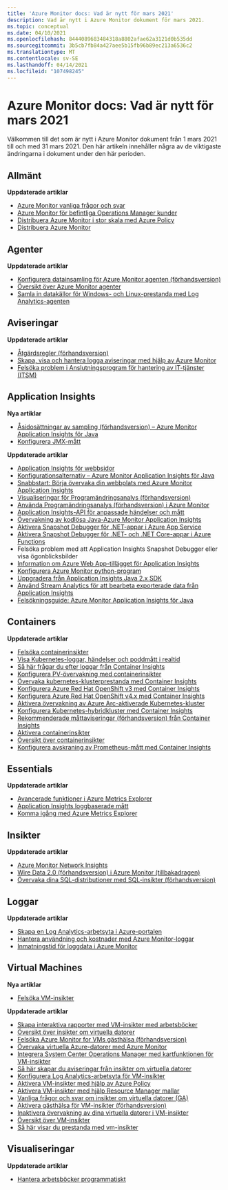 ```yaml
---
title: 'Azure Monitor docs: Vad är nytt för mars 2021'
description: Vad är nytt i Azure Monitor dokument för mars 2021.
ms.topic: conceptual
ms.date: 04/10/2021
ms.openlocfilehash: 8444089683484318a8802afae62a3121d0b535dd
ms.sourcegitcommit: 3b5cb7fb84a427aee5b15fb96b89ec213a6536c2
ms.translationtype: MT
ms.contentlocale: sv-SE
ms.lasthandoff: 04/14/2021
ms.locfileid: "107498245"
---
```

# <a name="azure-monitor-docs-whats-new-for-march-2021"></a>Azure Monitor docs: Vad är nytt för mars 2021

Välkommen till det som är nytt i Azure Monitor dokument från 1 mars 2021 till och med 31 mars 2021. Den här artikeln innehåller några av de viktigaste ändringarna i dokument under den här perioden.

## <a name="general"></a>Allmänt

**Uppdaterade artiklar**

- [Azure Monitor vanliga frågor och svar](faq.md)
- [Azure Monitor för befintliga Operations Manager kunder](azure-monitor-operations-manager.md)
- [Distribuera Azure Monitor i stor skala med Azure Policy](deploy-scale.md)
- [Distribuera Azure Monitor](deploy.md)
   
## <a name="agents"></a>Agenter

**Uppdaterade artiklar**

- [Konfigurera datainsamling för Azure Monitor agenten (förhandsversion)](agents/data-collection-rule-azure-monitor-agent.md)
- [Översikt över Azure Monitor agenter](agents/agents-overview.md)
- [Samla in datakällor för Windows- och Linux-prestanda med Log Analytics-agenten](agents/data-sources-performance-counters.md)

## <a name="alerts"></a>Aviseringar

**Uppdaterade artiklar**

- [Åtgärdsregler (förhandsversion)](alerts/alerts-action-rules.md)
- [Skapa, visa och hantera logga aviseringar med hjälp av Azure Monitor](alerts/alerts-log.md)
- [Felsöka problem i Anslutningsprogram för hantering av IT-tjänster (ITSM)](alerts/itsmc-troubleshoot-overview.md)

## <a name="application-insights"></a>Application Insights

**Nya artiklar**

- [Åsidosättningar av sampling (förhandsversion) – Azure Monitor Application Insights för Java](app/java-standalone-sampling-overrides.md)
- [Konfigurera JMX-mått](app/java-jmx-metrics-configuration.md)

**Uppdaterade artiklar**

- [Application Insights för webbsidor](app/javascript.md)
- [Konfigurationsalternativ – Azure Monitor Application Insights för Java](app/java-standalone-config.md)
- [Snabbstart: Börja övervaka din webbplats med Azure Monitor Application Insights](app/website-monitoring.md)
- [Visualiseringar för Programändringsanalys (förhandsversion)](app/change-analysis-visualizations.md)
- [Använda Programändringsanalys (förhandsversion) i Azure Monitor](app/change-analysis.md)
- [Application Insights-API för anpassade händelser och mått](app/api-custom-events-metrics.md)
- [Övervakning av kodlösa Java-Azure Monitor Application Insights](app/java-in-process-agent.md)
- [Aktivera Snapshot Debugger för .NET-appar i Azure App Service](app/snapshot-debugger-appservice.md)
- [Aktivera Snapshot Debugger för .NET- och .NET Core-appar i Azure Functions](app/snapshot-debugger-function-app.md)
- [<a id=troubleshooting></a> Felsöka problem med att Application Insights Snapshot Debugger eller visa ögonblicksbilder](app/snapshot-debugger-troubleshoot.md)
- [Information om Azure Web App-tillägget för Application Insights](app/web-app-extension-release-notes.md)
- [Konfigurera Azure Monitor python-program](app/opencensus-python.md)
- [Uppgradera från Application Insights Java 2.x SDK](app/java-standalone-upgrade-from-2x.md)
- [Använd Stream Analytics för att bearbeta exporterade data från Application Insights](app/export-stream-analytics.md)
- [Felsökningsguide: Azure Monitor Application Insights för Java](app/java-standalone-troubleshoot.md)

## <a name="containers"></a>Containers

**Uppdaterade artiklar**

- [Felsöka containerinsikter](containers/container-insights-troubleshoot.md)
- [Visa Kubernetes-loggar, händelser och poddmått i realtid](containers/container-insights-livedata-overview.md)
- [Så här frågar du efter loggar från Container Insights](containers/container-insights-log-search.md)
- [Konfigurera PV-övervakning med containerinsikter](containers/container-insights-persistent-volumes.md)
- [Övervaka kubernetes-klusterprestanda med Container Insights](containers/container-insights-analyze.md)
- [Konfigurera Azure Red Hat OpenShift v3 med Container Insights](containers/container-insights-azure-redhat-setup.md)
- [Konfigurera Azure Red Hat OpenShift v4.x med Container Insights](containers/container-insights-azure-redhat4-setup.md)
- [Aktivera övervakning av Azure Arc-aktiverade Kubernetes-kluster](containers/container-insights-enable-arc-enabled-clusters.md)
- [Konfigurera Kubernetes-hybridkluster med Container Insights](containers/container-insights-hybrid-setup.md)
- [Rekommenderade måttaviseringar (förhandsversion) från Container Insights](containers/container-insights-metric-alerts.md)
- [Aktivera containerinsikter](containers/container-insights-onboard.md)
- [Översikt över containerinsikter](containers/container-insights-overview.md)
- [Konfigurera avskraning av Prometheus-mått med Container Insights](containers/container-insights-prometheus-integration.md)

## <a name="essentials"></a>Essentials

**Uppdaterade artiklar**

- [Avancerade funktioner i Azure Metrics Explorer](essentials/metrics-charts.md)
- [Application Insights loggbaserade mått](essentials/app-insights-metrics.md)
- [Komma igång med Azure Metrics Explorer](essentials/metrics-getting-started.md)


## <a name="insights"></a>Insikter

**Uppdaterade artiklar**

- [Azure Monitor Network Insights](insights/network-insights-overview.md)
- [Wire Data 2.0 (förhandsversion) i Azure Monitor (tillbakadragen)](insights/wire-data.md)
- [Övervaka dina SQL-distributioner med SQL-insikter (förhandsversion)](insights/sql-insights-overview.md)

## <a name="logs"></a>Loggar

**Uppdaterade artiklar**

- [Skapa en Log Analytics-arbetsyta i Azure-portalen](logs/quick-create-workspace.md)
- [Hantera användning och kostnader med Azure Monitor-loggar](logs/manage-cost-storage.md)
- [Inmatningstid för loggdata i Azure Monitor](logs/data-ingestion-time.md)

## <a name="virtual-machines"></a>Virtual Machines

**Nya artiklar**

- [Felsöka VM-insikter](vm/vminsights-troubleshoot.md)

**Uppdaterade artiklar**

- [Skapa interaktiva rapporter med VM-insikter med arbetsböcker](vm/vminsights-workbooks.md)
- [Översikt över insikter om virtuella datorer](vm/vminsights-enable-overview.md)
- [Felsöka Azure Monitor for VMs gästhälsa (förhandsversion)](vm/vminsights-health-troubleshoot.md)
- [Övervaka virtuella Azure-datorer med Azure Monitor](vm/monitor-vm-azure.md)
- [Integrera System Center Operations Manager med kartfunktionen för VM-insikter](vm/service-map-scom.md)
- [Så här skapar du aviseringar från insikter om virtuella datorer](vm/vminsights-alerts.md)
- [Konfigurera Log Analytics-arbetsyta för VM-insikter](vm/vminsights-configure-workspace.md)
- [Aktivera VM-insikter med hjälp av Azure Policy](vm/vminsights-enable-policy.md)
- [Aktivera VM-insikter med hjälp Resource Manager mallar](vm/vminsights-enable-resource-manager.md)
- [Vanliga frågor och svar om insikter om virtuella datorer (GA)](vm/vminsights-ga-release-faq.md)
- [Aktivera gästhälsa för VM-insikter (förhandsversion)](vm/vminsights-health-enable.md)
- [Inaktivera övervakning av dina virtuella datorer i VM-insikter](vm/vminsights-optout.md)
- [Översikt över VM-insikter](vm/vminsights-overview.md)
- [Så här visar du prestanda med vm-insikter](vm/vminsights-performance.md)

## <a name="visualizations"></a>Visualiseringar

**Uppdaterade artiklar**

- [Hantera arbetsböcker programmatiskt](visualize/workbooks-automate.md)

